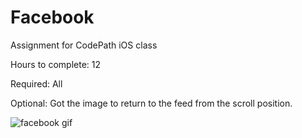 Facebook
=======

Assignment for CodePath iOS class

Hours to complete: 12

Required: All

Optional: Got the image to return to the feed from the scroll position.



![facebook gif](/facebook.gif "Facebook prototype")



